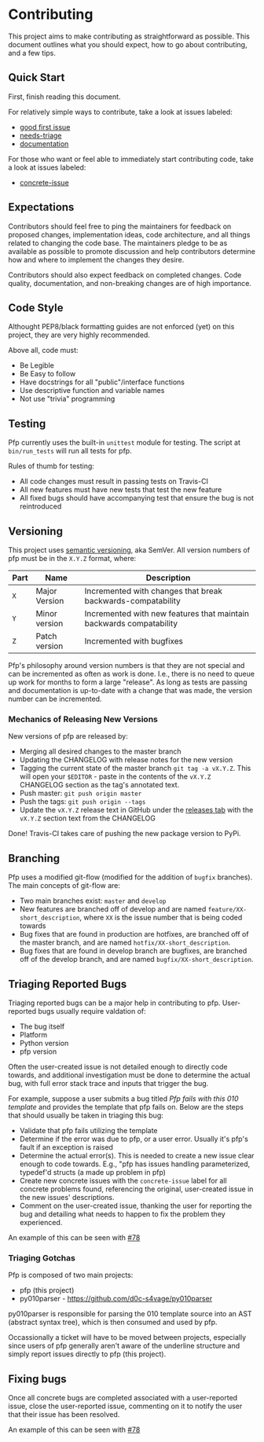 # Contributing

This project aims to make contributing as straightforward as possible. This
document outlines what you should expect, how to go about contributing, and 
a few tips.

## Quick Start

First, finish reading this document.

For relatively simple ways to contribute, take a look at issues labeled:

* [good first issue](https://github.com/d0c-s4vage/pfp/labels/good%20first%20issue)
* [needs-triage](https://github.com/d0c-s4vage/pfp/labels/needs-triage)
* [documentation](https://github.com/d0c-s4vage/pfp/labels/documentation)

For those who want or feel able to immediately start contributing code,
take a look at issues labeled:

* [concrete-issue](https://github.com/d0c-s4vage/pfp/labels/concrete-issue)

## Expectations

Contributors should feel free to ping the maintainers for feedback on proposed changes,
implementation ideas, code architecture, and all things related to changing the
code base. The maintainers pledge to be as available as possible to promote
discussion and help contributors determine how and where to implement the
changes they desire.

Contributors should also expect feedback on completed changes. Code quality,
documentation, and non-breaking changes are of high importance.

## Code Style

Althought PEP8/black formatting guides are not enforced (yet) on this project,
they are very highly recommended.

Above all, code must:

* Be Legible
* Be Easy to follow
* Have docstrings for all "public"/interface functions
* Use descriptive function and variable names
* Not use "trivia" programming

## Testing

Pfp currently uses the built-in `unittest` module for testing. The script
at `bin/run_tests` will run all tests for pfp.

Rules of thumb for testing:

* All code changes must result in passing tests on Travis-CI
* All new features must have new tests that test the new feature
* All fixed bugs should have accompanying test that ensure the bug is not
  reintroduced

## Versioning

This project uses [semantic versioning](https://semver.org/), aka SemVer. All
version numbers of pfp must be in the `X.Y.Z` format, where:

| Part | Name          | Description                                                         |
|------|---------------|---------------------------------------------------------------------|
| `X`  | Major Version | Incremented with changes that break backwards-compatability         |
| `Y`  | Minor version | Incremented with new features that maintain backwards compatability |
| `Z`  | Patch version | Incremented with bugfixes                                           |

Pfp's philosophy around version numbers is that they are not special and
can be incremented as often as work is done. I.e., there is no need to queue
up work for months to form a large "release". As long as tests are passing
and documentation is up-to-date with a change that was made, the version number
can be incremented.

### Mechanics of Releasing New Versions

New versions of pfp are released by:

* Merging all desired changes to the master branch
* Updating the CHANGELOG with release notes for the new version
* Tagging the current state of the master branch `git tag -a vX.Y.Z`. This will
  open your `$EDITOR` - paste in the contents of the `vX.Y.Z` CHANGELOG section
  as the tag's annotated text.
* Push master: `git push origin master`
* Push the tags: `git push origin --tags`
* Update the `vX.Y.Z` release text in GitHub under the
  [releases tab](https://github.com/d0c-s4vage/pfp/releases) with the
  `vX.Y.Z` section text from the CHANGELOG

Done! Travis-CI takes care of pushing the new package version to PyPi.

## Branching

Pfp uses a modified git-flow (modified for the addition of `bugfix`
branches). The main concepts of git-flow are:

* Two main branches exist: `master` and `develop`
* New features are branched off of develop and are named `feature/XX-short_description`,
  where `XX` is the issue number that is being coded towards
* Bug fixes that are found in production are hotfixes, are branched off of the
  master branch, and are named `hotfix/XX-short_description`.
* Bug fixes that are found in develop branch are bugfixes, are branched off of
  the develop branch, and are named `bugfix/XX-short_description`.

## Triaging Reported Bugs

Triaging reported bugs can be a major help in contributing to pfp. User-
reported bugs usually require valdation of:

* The bug itself
* Platform
* Python version
* pfp version

Often the user-created issue is not detailed enough to directly code towards,
and additional investigation must be done to determine the actual bug, with full
error stack trace and inputs that trigger the bug.

For example, suppose a user submits a bug titled *Pfp fails with this
010 template* and provides the template that pfp fails on. Below are the steps that
should usually be taken in triaging this bug:

* Validate that pfp fails utilizing the template 
* Determine if the error was due to pfp, or a user error. Usually it's
  pfp's fault if an exception is raised
* Determine the actual error(s). This is needed to create a new issue clear enough
  to code towards. E.g., "pfp has issues handling parameterized, typedef'd
  structs (a made up problem in pfp)
* Create new concrete issues with the `concrete-issue` label for all concrete
  problems found, referencing the original, user-created issue in the new
  issues' descriptions.
* Comment on the user-created issue, thanking the user for reporting the bug and
  detailing what needs to happen to fix the problem they experienced.

An example of this can be seen with [#78](https://github.com/d0c-s4vage/pfp/issues/78)

### Triaging Gotchas

Pfp is composed of two main projects:

* pfp (this project)
* py010parser - https://github.com/d0c-s4vage/py010parser

py010parser is responsible for parsing the 010 template source into an AST
(abstract syntax tree), which is then consumed and used by pfp.

Occassionally a ticket will have to be moved between projects, especially since
users of pfp generally aren't aware of the underline structure and simply
report issues directly to pfp (this project).

## Fixing bugs

Once all concrete bugs are completed associated with a user-reported issue,
close the user-reported issue, commenting on it to notify the user that their
issue has been resolved.

An example of this can be seen with [#78](https://github.com/d0c-s4vage/pfp/issues/78)
